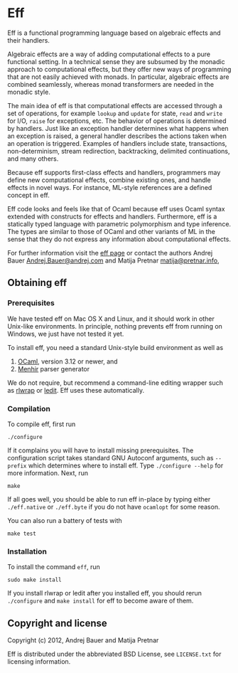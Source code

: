 Eff
===

Eff is a functional programming language based on algebraic effects and
their handlers.

Algebraic effects are a way of adding computational effects to a pure
functional setting. In a technical sense they are subsumed by the monadic
approach to computational effects, but they offer new ways of programming
that are not easily achieved with monads. In particular, algebraic effects
are combined seamlessly, whereas monad transformers are needed in the
monadic style.

The main idea of eff is that computational effects are accessed through a
set of operations, for example `lookup` and `update` for state, `read` and
`write` for I/O, `raise` for exceptions, etc. The behavior of operations is
determined by handlers. Just like an exception handler determines what
happens when an exception is raised, a general handler describes the
actions taken when an operation is triggered. Examples of handlers include
state, transactions, non-determinism, stream redirection, backtracking,
delimited continuations, and many others.

Because eff supports first-class effects and handlers, programmers may
define new computational effects, combine existing ones, and handle effects
in novel ways. For instance, ML-style references are a defined concept in
eff.

Eff code looks and feels like that of Ocaml because eff uses Ocaml syntax
extended with constructs for effects and handlers. Furthermore, eff is a
statically typed language with parametric polymorphism and type inference.
The types are similar to those of OCaml and other variants of ML in the
sense that they do not express any information about computational effects.

For further information visit the [eff page](http://math.andrej.com/eff/)
or contact the authors Andrej Bauer <Andrej.Bauer@andrej.com> and Matija
Pretnar <matija@pretnar.info>,

Obtaining eff
-------------

### Prerequisites

We have tested eff on Mac OS X and Linux, and it should work in other
Unix-like environments. In principle, nothing prevents eff from running
on Windows, we just have not tested it yet.

To install eff, you need a standard Unix-style build environment as well as

1. [OCaml](http://caml.inria.fr/ocaml/), version 3.12 or newer, and
2. [Menhir](http://cristal.inria.fr/~fpottier/menhir/) parser generator

We do not require, but recommend a command-line editing wrapper such as
[rlwrap](http://utopia.knoware.nl/~hlub/rlwrap/#rlwrap) or
[ledit](http://cristal.inria.fr/~ddr/ledit/). Eff uses these automatically.
   

### Compilation

To compile eff, first run

    ./configure

If it complains you will have to install missing prerequisites. The
configuration script takes standard GNU Autoconf arguments, such as
`--prefix` which determines where to install eff. Type `./configure --help`
for more information. Next, run

    make

If all goes well, you should be able to run eff in-place by typing either
`./eff.native` or `./eff.byte` if you do not have `ocamlopt` for some
reason.

You can also run a battery of tests with

    make test

### Installation

To install the command `eff`, run

    sudo make install

If you install rlwrap or ledit after you installed eff, you should rerun
`./configure` and `make install` for eff to become aware of them.


Copyright and license
---------------------

Copyright (c) 2012, Andrej Bauer and Matija Pretnar

Eff is distributed under the abbreviated BSD License, see `LICENSE.txt` for
licensing information.

